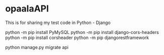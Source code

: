 # opaalaAPI
This is for sharing my test code in Python - Django

python -m pip install PyMySQL
python -m pip install django-cors-headers
python -m pip install corsheader
python -m pip djangorestframework


python manage.py migrate api
